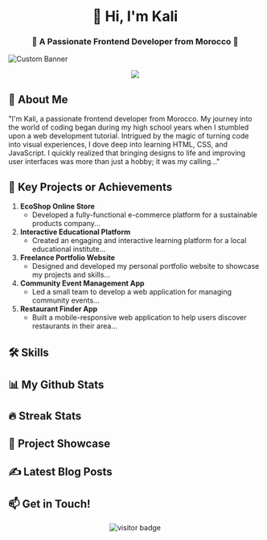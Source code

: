 <h1 align="center">👋 Hi, I'm Kali</h1>
<h3 align="center">🌟 A Passionate Frontend Developer from Morocco 🌟</h3>

![Custom Banner](https://github.com/kalli010/my_old_ubuntu/blob/main/DALL%C2%B7E%202023-12-08%2017.10.36%20-%20A%20professional%20and%20stylish%20banner%20for%20a%20GitHub%20profile%2C%20tailored%20for%20a%20frontend%20developer%20named%20Kali%20from%20Morocco.%20The%20design%20should%20be%20tech-oriented%2C.png)

<p align="center">
  <a href="https://instagram.com/_k_a_l_i_01_"><img src="https://img.shields.io/badge/Instagram-Follow%20%40_k_a_l_i_01_-blue?style=for-the-badge&logo=instagram&logoColor=white&labelColor=101010"></a>
</p>

## 🚀 About Me
"I'm Kali, a passionate frontend developer from Morocco. My journey into the world of coding began during my high school years when I stumbled upon a web development tutorial. Intrigued by the magic of turning code into visual experiences, I dove deep into learning HTML, CSS, and JavaScript. I quickly realized that bringing designs to life and improving user interfaces was more than just a hobby; it was my calling..."

## 💼 Key Projects or Achievements
1. **EcoShop Online Store**
   - Developed a fully-functional e-commerce platform for a sustainable products company...
2. **Interactive Educational Platform**
   - Created an engaging and interactive learning platform for a local educational institute...
3. **Freelance Portfolio Website**
   - Designed and developed my personal portfolio website to showcase my projects and skills...
4. **Community Event Management App**
   - Led a small team to develop a web application for managing community events...
5. **Restaurant Finder App**
   - Built a mobile-responsive web application to help users discover restaurants in their area...

## 🛠 Skills
<p align="center">
  <!-- Add animated badges here -->
</p>

## 📊 My Github Stats
<div align="center">
  <!-- Your GitHub stats and streaks -->
</div>

## 🔥 Streak Stats
<p align="center">
  <!-- Your GitHub streak stats -->
</p>

## 💼 Project Showcase
<!-- Add images or GIFs of your projects here -->

## ✍️ Latest Blog Posts
<!-- Add a section that automatically updates with your latest blog posts -->

## 📫 Get in Touch!
<p align="center">
  <!-- Contact form or email link -->
</p>

<p align="center">
  <img src="https://visitor-badge.glitch.me/badge?page_id=kalli010.kalli010&left_color=gray&right_color=blue" alt="visitor badge"/>
</p>

<!--<h3 align="center">✨ Fun Fact: [Add a fun fact about yourself here] ✨</h3>


